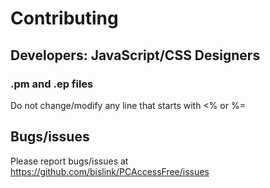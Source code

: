 # Contributing

## Developers: JavaScript/CSS Designers 

### .pm and .ep files

Do not change/modify any line that starts with <% or %=

## Bugs/issues

Please report bugs/issues at https://github.com/bislink/PCAccessFree/issues
